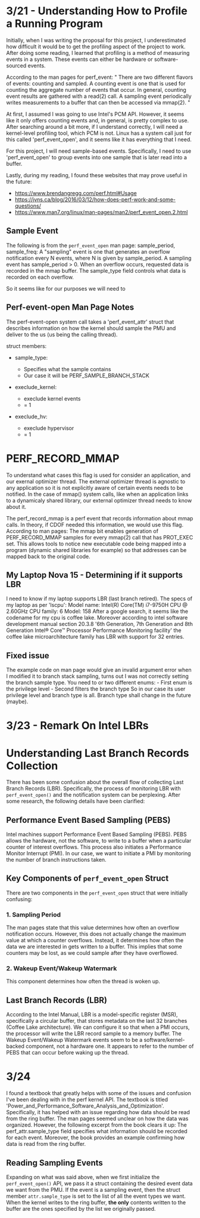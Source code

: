 # 3/21 - Understanding How to Profile a Running Program
Initially, when I was writing the proposal for this project, I underestimated how difficult it would be to get the profiling aspect of the project to work. After doing some reading, I learned that profiling is a method of measuring events in a system. These events can either be hardware or software-sourced events. 

According to the man pages for perf_event: 
  "
  There are two different flavors of events: counting and sampled. A counting event is one that is used for counting the aggregate number of events that occur. In general, counting event results are gathered with a read(2) call. A sampling event periodically writes measurements to a buffer that can then be accessed via mmap(2).
  "

At first, I assumed I was going to use Intel's PCM API. However, it seems like it only offers counting events and, in general, is pretty complex to use. After searching around a bit more, if I understand correctly, I will need a kernel-level profiling tool, which PCM is not. Linux has a system call just for this called 'perf_event_open', and it seems like it has everything that I need.

For this project, I will need sample-based events. Specifically, I need to use 'perf_event_open' to group events into one sample that is later read into a buffer.

Lastly, during my reading, I found these websites that may prove useful in the future:
  - https://www.brendangregg.com/perf.html#Usage
  - https://jvns.ca/blog/2016/03/12/how-does-perf-work-and-some-questions/
  - https://www.man7.org/linux/man-pages/man2/perf_event_open.2.html

## Sample Event
The following is from the `perf_event_open` man page:
    sample_period, sample_freq: A "sampling" event is one that generates an overflow notification every N events, where N is given by sample_period. A sampling event has sample_period > 0. When an overflow occurs, requested data is recorded in the mmap buffer. The sample_type field controls what data is recorded on each overflow.

So it seems like for our purposes we will need to

## Perf-event-open Man Page Notes
The perf-event-open system call takes a 'perf_event_attr' struct that describes information on how the kernel should sample the PMU and deliver to the us (us being the calling thread).

struct members:  

- sample_type:
  - Specifies what the sample contains
  - Our case it will be PERF_SAMPLE_BRANCH_STACK 

- execlude_kernel:
  - execlude kernel events
  - = 1
- execlude_hv:
  - execlude hypervisor
  - = 1


# PERF_RECORD_MMAP
To understand what cases this flag is used for consider an application, and our exernal optimizer thread. The external optimizer thread is agnostic to any application so it is not explicitly aware of certain events needs to be notified. In the case of mmap() system calls, like when an application links to a dynamicaly shared library, our external optimizer thread needs to know about it. 

The perf_record_mmap is a perf event that records information about mmap calls. In theory, if CDOF needed this information, we would use this flag. According to man pages: 
        The mmap bit enables generation of PERF_RECORD_MMAP
        samples for every mmap(2) call that has PROT_EXEC set.
        This allows tools to notice new executable code being
        mapped into a program (dynamic shared libraries for
        example) so that addresses can be mapped back to the
        original code.

## My Laptop Nova 15 - Determining if it supports LBR
I need to know if my laptop supports LBR (last branch retired).
The specs of my laptop as per 'lscpu':
      Model name:            Intel(R) Core(TM) i7-9750H CPU @ 2.60GHz
      CPU family:          6
      Model:               158
After a google search, it seems like the codename for my cpu is coffee lake. Moreover according to intel software development manual section 20.3.8 '6th Generation, 7th Generation and 8th Generation Intel® Core™ Processor Performance Monitoring facility' the coffee lake microarchitecture family has LBR with support for 32 entries. 

## Fixed issue
The example code on man page would give an invalid argument error when I modified it to branch stack sampling, turns out I was not correctly setting the branch sample type. You need to or two different enums: 
    - First enum is the privilege level
    - Second filters the branch type
So in our case its user privilege level and branch type is all. Branch type shall change in the future (maybe).

# 3/23 - Remark On Intel LBRs
# Understanding Last Branch Records Collection

There has been some confusion about the overall flow of collecting Last Branch Records (LBR). Specifically, the process of monitoring LBR with `perf_event_open()` and the notification system can be perplexing. After some research, the following details have been clarified:

## Performance Event Based Sampling (PEBS)

Intel machines support Performance Event Based Sampling (PEBS). PEBS allows the hardware, not the software, to write to a buffer when a particular counter of interest overflows. This process also initiates a Performance Monitor Interrupt (PMI). In our case, we want to initiate a PMI by monitoring the number of branch instructions taken.

## Key Components of `perf_event_open` Struct

There are two components in the `perf_event_open` struct that were initially confusing:

### 1. Sampling Period

The man pages state that this value determines how often an overflow notification occurs. However, this does not actually change the maximum value at which a counter overflows. Instead, it determines how often the data we are interested in gets written to a buffer. This implies that some counters may be lost, as we could sample after they have overflowed. 

### 2. Wakeup Event/Wakeup Watermark

This component determines how often the thread is woken up. 

## Last Branch Records (LBR)

According to the Intel Manual, LBR is a model-specific register (MSR), specifically a circular buffer, that stores metadata on the last 32 branches (Coffee Lake architecture). We can configure it so that when a PMI occurs, the processor will write the LBR record sample to a memory buffer. The Wakeup Event/Wakeup Watermark events seem to be a software/kernel-backed component, not a hardware one. It appears to refer to the number of PEBS that can occur before waking up the thread.


# 3/24
I found a textbook that greatly helps with some of the issues and confusion I've been dealing with in the perf kernel API. The textbook is titled 'Power_and_Performance_Software_Analysis_and_Optimization'. Specifically, it has helped with an issue regarding how data should be read from the ring buffer. The man pages seemed unclear on how the data was organized. However, the following excerpt from the book clears it up:
  The perf_attr.sample_type field specifies what information should
  be recorded for each event.
Moreover, the book provides an example confirming how data is read from the ring buffer.

## Reading Sampling Events
Expanding on what was said above, when we first initialize the `perf_event_open()` API, we pass it a struct containing the desired event data we want from the PMU. If the event is a sampling event, then the struct member `attr.sample_type` is set to the list of all the event types we want. When the kernel writes to the ring buffer, **the only** contents written to the buffer are the ones specified by the list we originally passed.